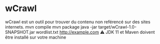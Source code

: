 # wCrawl
wCrawl est un outil pour trouver du contenu non reférencé sur des sites internets.  mvn compile mvn package java -jar target/wCrawl-1.0-SNAPSHOT.jar wordlist.txt http://example.com      ⚠️ JDK 11 et Maven doivent être installé sur votre machine

